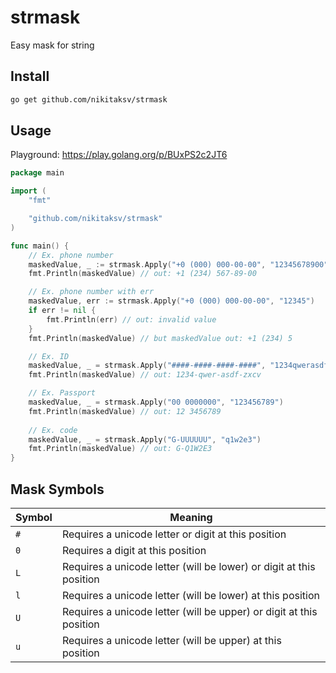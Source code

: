 # strmask
Easy mask for string

## Install
```sh
go get github.com/nikitaksv/strmask
```

## Usage

Playground: https://play.golang.org/p/BUxPS2c2JT6

```go
package main

import (
	"fmt"

	"github.com/nikitaksv/strmask"
)

func main() {
	// Ex. phone number
	maskedValue, _ := strmask.Apply("+0 (000) 000-00-00", "12345678900")
	fmt.Println(maskedValue) // out: +1 (234) 567-89-00

	// Ex. phone number with err
	maskedValue, err := strmask.Apply("+0 (000) 000-00-00", "12345")
	if err != nil {
		fmt.Println(err) // out: invalid value
	}
	fmt.Println(maskedValue) // but maskedValue out: +1 (234) 5

	// Ex. ID
	maskedValue, _ = strmask.Apply("####-####-####-####", "1234qwerasdfzxcv")
	fmt.Println(maskedValue) // out: 1234-qwer-asdf-zxcv

	// Ex. Passport
	maskedValue, _ = strmask.Apply("00 0000000", "123456789")
	fmt.Println(maskedValue) // out: 12 3456789
	
	// Ex. code
	maskedValue, _ = strmask.Apply("G-UUUUUU", "q1w2e3")
	fmt.Println(maskedValue) // out: G-Q1W2E3
}
```


## Mask Symbols
Symbol | Meaning
--- | ---
`#` | Requires a unicode letter or digit at this position
`0` | Requires a digit at this position
`L` | Requires a unicode letter (will be lower) or digit at this position
`l` | Requires a unicode letter (will be lower) at this position
`U` | Requires a unicode letter (will be upper) or digit at this position
`u` | Requires a unicode letter (will be upper) at this position
